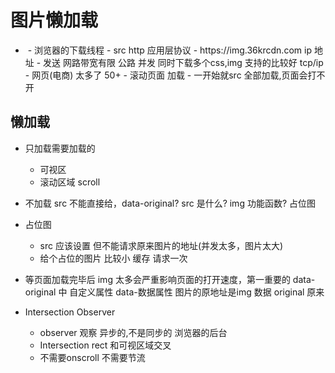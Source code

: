 # 图片懒加载

- <img src=""/>
  - 浏览器的下载线程
  - src http 应用层协议
  - https://img.36krcdn.com
    ip 地址
  - 发送 网路带宽有限 公路
    并发 同时下载多个css,img 支持的比较好
    tcp/ip
  - 网页(电商) 太多了 50+
  - 滚动页面 加载
  - 一开始就src 全部加载,页面会打不开

## 懒加载
  - 只加载需要加载的
    - 可视区
    - 滚动区域 scroll
  - 不加载
    src 不能直接给，data-original?
    src 是什么? img 功能函数? 占位图
  - 占位图
    - src 应该设置 但不能请求原来图片的地址(并发太多，图片太大)
    - 给个占位的图片 比较小
      缓存 请求一次
- 等页面加载完毕后
  img 太多会严重影响页面的打开速度，第一重要的
  data-original 中
  自定义属性 data-数据属性
  图片的原地址是img 数据
  original 原来



- Intersection Observer
  - observer 观察 异步的,不是同步的 浏览器的后台
  - Intersection rect 和可视区域交叉
  - 不需要onscroll 不需要节流
